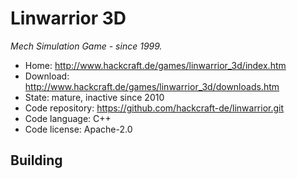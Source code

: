 # Linwarrior 3D

_Mech Simulation Game - since 1999._

- Home: http://www.hackcraft.de/games/linwarrior_3d/index.htm
- Download: http://www.hackcraft.de/games/linwarrior_3d/downloads.htm
- State: mature, inactive since 2010
- Code repository: https://github.com/hackcraft-de/linwarrior.git
- Code language: C++
- Code license: Apache-2.0

## Building


